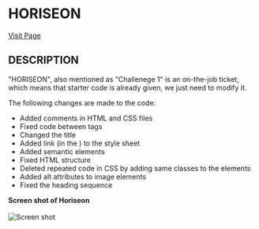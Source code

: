 # **HORISEON**
[Visit Page](https://umairali-bit.github.io/horiseon/ "Horiseon")
## DESCRIPTION



"HORISEON", also mentioned as "Challenege 1" is an on-the-job ticket, which means that starter code is already given, we just need to modify it.

The following changes are made to the code:

* Added comments in HTML and CSS files
* Fixed code between <meta> tags
* Changed the title
* Added link (in the <head>) to the style sheet
* Added semantic elements 
* Fixed HTML structure
* Deleted repeated code in CSS by adding same classes to the elements
* Added alt attributes to image elements
* Fixed the heading sequence


**Screen shot of Horiseon**
  <br>
  <br>
![Screen shot](/assets/images/umairali-bit.github.io_horiseon_%20(1).png)









